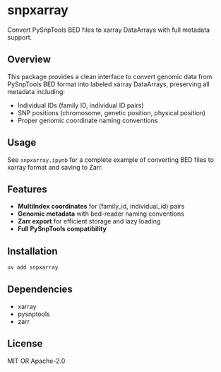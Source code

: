 # snpxarray

Convert PySnpTools BED files to xarray DataArrays with full metadata support.

## Overview

This package provides a clean interface to convert genomic data from PySnpTools BED format into labeled xarray DataArrays, preserving all metadata including:

- Individual IDs (family ID, individual ID pairs)
- SNP positions (chromosome, genetic position, physical position)
- Proper genomic coordinate naming conventions

## Usage

See `snpxarray.ipynb` for a complete example of converting BED files to xarray format and saving to Zarr.

## Features

- **MultiIndex coordinates** for (family_id, individual_id) pairs
- **Genomic metadata** with bed-reader naming conventions
- **Zarr export** for efficient storage and lazy loading
- **Full PySnpTools compatibility**

## Installation

```bash
uv add snpxarray
```

## Dependencies

- xarray
- pysnptools  
- zarr

## License

MIT OR Apache-2.0
